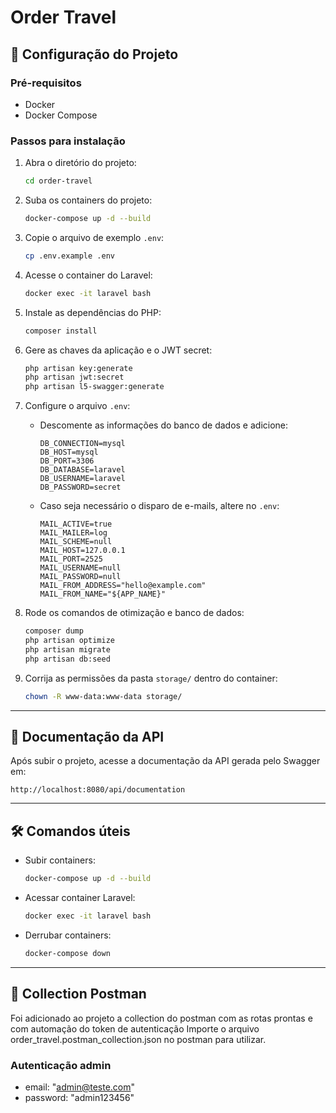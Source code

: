 # Order Travel

## 🚀 Configuração do Projeto

### Pré-requisitos
- Docker
- Docker Compose

### Passos para instalação

1. Abra o diretório do projeto:
   ```bash
   cd order-travel
   ```

2. Suba os containers do projeto:
   ```bash
   docker-compose up -d --build
   ```

3. Copie o arquivo de exemplo `.env`:
   ```bash
   cp .env.example .env
   ```

4. Acesse o container do Laravel:
   ```bash
   docker exec -it laravel bash
   ```

5. Instale as dependências do PHP:
   ```bash
   composer install
   ```

6. Gere as chaves da aplicação e o JWT secret:
   ```bash
   php artisan key:generate
   php artisan jwt:secret
   php artisan l5-swagger:generate
   ```

7. Configure o arquivo `.env`:
    - Descomente as informações do banco de dados e adicione:
      ```env
      DB_CONNECTION=mysql
      DB_HOST=mysql
      DB_PORT=3306
      DB_DATABASE=laravel
      DB_USERNAME=laravel
      DB_PASSWORD=secret
      ```

    - Caso seja necessário o disparo de e-mails, altere no `.env`:
      ```env
      MAIL_ACTIVE=true
      MAIL_MAILER=log
      MAIL_SCHEME=null
      MAIL_HOST=127.0.0.1
      MAIL_PORT=2525
      MAIL_USERNAME=null
      MAIL_PASSWORD=null
      MAIL_FROM_ADDRESS="hello@example.com"
      MAIL_FROM_NAME="${APP_NAME}"
      ```

8. Rode os comandos de otimização e banco de dados:
   ```bash
   composer dump
   php artisan optimize
   php artisan migrate
   php artisan db:seed
   ```

9. Corrija as permissões da pasta `storage/` dentro do container:
   ```bash
   chown -R www-data:www-data storage/
   ```

---

## 📖 Documentação da API

Após subir o projeto, acesse a documentação da API gerada pelo Swagger em:
```
http://localhost:8080/api/documentation
```

---

## 🛠️ Comandos úteis

- Subir containers:
  ```bash
  docker-compose up -d --build
  ```

- Acessar container Laravel:
  ```bash
  docker exec -it laravel bash
  ```

- Derrubar containers:
  ```bash
  docker-compose down
  ```
---

## 📖 Collection Postman

Foi adicionado ao projeto a collection do postman com as rotas prontas e com automação do token de autenticação
Importe o arquivo order_travel.postman_collection.json no postman para utilizar.

### Autenticação admin
- email: "admin@teste.com"
- password: "admin123456"
